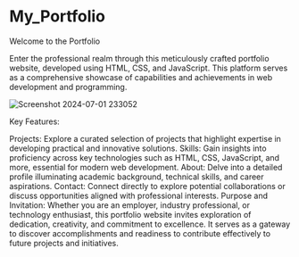 # My_Portfolio
Welcome to the Portfolio

Enter the professional realm through this meticulously crafted portfolio website, developed using HTML, CSS, and JavaScript. This platform serves as a comprehensive showcase of capabilities and achievements in web development and programming.

![Screenshot 2024-07-01 233052](https://github.com/DevUjjawal123/My_Portfolio/assets/111521286/ef6e2e72-bc69-470b-805b-cba0ac9f1636)

Key Features:

Projects: Explore a curated selection of projects that highlight expertise in developing practical and innovative solutions.
Skills: Gain insights into proficiency across key technologies such as HTML, CSS, JavaScript, and more, essential for modern web development.
About: Delve into a detailed profile illuminating academic background, technical skills, and career aspirations.
Contact: Connect directly to explore potential collaborations or discuss opportunities aligned with professional interests.
Purpose and Invitation:
Whether you are an employer, industry professional, or technology enthusiast, this portfolio website invites exploration of dedication, creativity, and commitment to excellence. It serves as a gateway to discover accomplishments and readiness to contribute effectively to future projects and initiatives.


